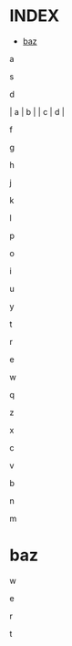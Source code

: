 # INDEX

- [baz](#baz)

a

s

d

| a | b |
| c | d |

f

g

h

j

k

l

p

o

i

u

y

t

r

e

w

q

z

x

c

v

b

n

m

# <a name="baz"></a>baz

w

e

r

t
